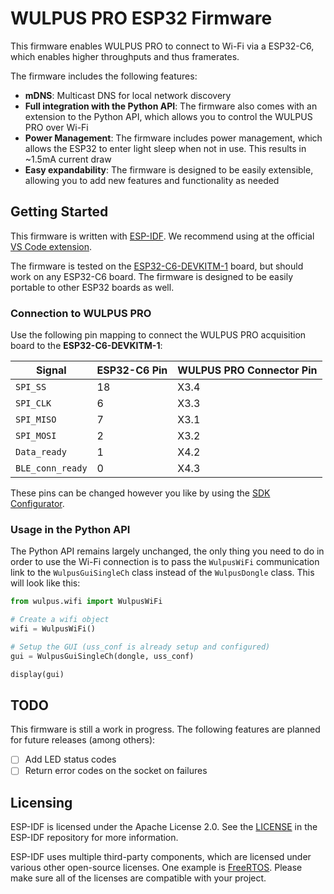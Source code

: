 # WULPUS PRO ESP32 Firmware

This firmware enables WULPUS PRO to connect to Wi-Fi via a ESP32-C6, which enables higher throughputs and thus framerates.

The firmware includes the following features:
- **mDNS**: Multicast DNS for local network discovery
- **Full integration with the Python API**: The firmware also comes with an extension to the Python API, which allows you to control the WULPUS PRO over Wi-Fi
- **Power Management**: The firmware includes power management, which allows the ESP32 to enter light sleep when not in use. This results in ~1.5mA current draw
- **Easy expandability**: The firmware is designed to be easily extensible, allowing you to add new features and functionality as needed

## Getting Started

This firmware is written with [ESP-IDF](https://github.com/espressif/esp-idf). We recommend using at the official [VS Code extension](https://github.com/espressif/vscode-esp-idf-extension/tree/master).

The firmware is tested on the [ESP32-C6-DEVKITM-1](https://docs.espressif.com/projects/esp-dev-kits/en/latest/esp32c6/esp32-c6-devkitm-1/user_guide.html) board, but should work on any ESP32-C6 board. The firmware is designed to be easily portable to other ESP32 boards as well.

### Connection to WULPUS PRO

Use the following pin mapping to connect the WULPUS PRO acquisition board to the **ESP32-C6-DEVKITM-1**:

| **Signal**         | **ESP32-C6 Pin** | **WULPUS PRO Connector Pin**  |
|--------------------|------------------|-------------------------------|
| `SPI_SS`           | 18               | X3.4                          |
| `SPI_CLK`          | 6                | X3.3                          |
| `SPI_MISO`         | 7                | X3.1                          |
| `SPI_MOSI`         | 2                | X3.2                          |
| `Data_ready`       | 1                | X4.2                          |
| `BLE_conn_ready`   | 0                | X4.3                          |

These pins can be changed however you like by using the [SDK Configurator](https://docs.espressif.com/projects/vscode-esp-idf-extension/en/latest/configureproject.html).

### Usage in the Python API

The Python API remains largely unchanged, the only thing you need to do in order to use the Wi-Fi connection is to pass the `WulpusWiFi` communication link to the `WulpusGuiSingleCh` class instead of the `WulpusDongle` class. This will look like this:

```python
from wulpus.wifi import WulpusWiFi

# Create a wifi object
wifi = WulpusWiFi()

# Setup the GUI (uss_conf is already setup and configured)
gui = WulpusGuiSingleCh(dongle, uss_conf)

display(gui)
```

## TODO

This firmware is still a work in progress. The following features are planned for future releases (among others):

- [ ] Add LED status codes
- [ ] Return error codes on the socket on failures

## Licensing

ESP-IDF is licensed under the Apache License 2.0. See the [LICENSE](https://github.com/espressif/esp-idf/blob/master/LICENSE) in the ESP-IDF repository for more information.

ESP-IDF uses multiple third-party components, which are licensed under various other open-source licenses. One example is [FreeRTOS](https://github.com/FreeRTOS). Please make sure all of the licenses are compatible with your project.
